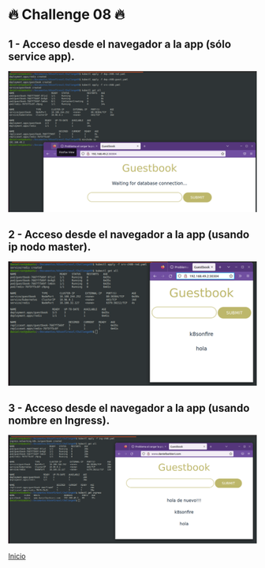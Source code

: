 # 🔥 Challenge 08 🔥 

## 1 - Acceso desde el navegador a la app (sólo service app).

![SingleList](./assets/Image01.png)

## 2 - Acceso desde el navegador a la app (usando ip nodo master).

![SingleList](./assets/Image02.png)

## 3 - Acceso desde el navegador a la app (usando nombre en Ingress).

![SingleList](./assets/Image03.png)

[Inicio](https://github.com/DHB1985/k8sonfiresol)